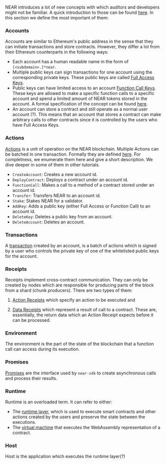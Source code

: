 NEAR introduces a lot of new concepts with which auditors and developers might not be familiar. A quick introduction to those can be found [here](https://docs.near.org/docs/concepts/new-to-near). In this section we define the most important of them:

### Accounts

Accounts are similar to Ethereum's public address in the sense that they can initiate transactions and store contracts. However, they differ a lot from their Ethereum counterparts in the following ways:

* Each account has a human readable name in the form of ``[<subdomain>.]*near``.
* Multiple public keys can sign transactions for one account using the corresponding private keys. These public keys are called [Full Access Keys](https://docs.near.org/docs/concepts/account#access-keys).
* Public keys can have limited access to an account [Function Call Keys](https://docs.near.org/docs/concepts/account#function-call-keys). These keys are allowed to make a specific function calls to a specific account and spend a limited amount of NEAR tokens stored in the account. A formal specification of the concept can be found [here](https://nomicon.io/DataStructures/AccessKey.html#accesskeypermissionfunctioncall).
* An account can store a contract and still operate as a normal user account (?). This means that an account that stores a contract can make arbitrary calls to other contracts since it is controlled by the users who have Full Access Keys.

### Actions

[Actions](https://docs.near.org/docs/concepts/transaction#action) is a unit of operation on the NEAR blockchain. Multiple Actions can be batched in one transaction. Formally they are defined [here](https://nomicon.io/RuntimeSpec/Actions.html). For completness, we enumerate them here and give a short description. We dive deeper in some of them in other tutorials.

* ``CreateAccount``: Creates a new account id.
* ``DeployContract``: Deploys a contract under an account id.
* ``FunctionCall``: Makes a call to a method of a contract stored under an account id.
* ``Transfer``: Transfers NEAR to an account id.
* ``Stake``: Stakes NEAR for a validator.
* ``AddKey``: Adds a public key (either Full Access or Function Call) to an account id.
* ``DeleteKey``: Deletes a public key from an account.
* ``DeleteAccount``: Deletes an account.

### Transactions

A [transaction](https://nomicon.io/RuntimeSpec/Transactions) created by an account, is a batch of actions which is signed by a user who controls the private key of one of the whitelisted public keys for the account.

### Receipts

Receipts implement cross-contract communication. They can only be created by nodes which are responsible for producing parts of the block from a shard (chunk producers). There are two types of them: 

1. [Action Receipts](https://nomicon.io/RuntimeSpec/Receipts.html#actionreceipt) which specify an action to be executed and 

2. [Data Receipts](https://nomicon.io/RuntimeSpec/Receipts.html#datareceipt) which represent a result of call to a contract. These are, essentially, the return data which an Action Receipt expects before it can be processed.

### Environment

The environment is the part of the state of the blockchain that a function call can access during its execution.

### Promises

[Promises](https://nomicon.io/RuntimeSpec/Components/BindingsSpec/PromisesAPI.html) are the interface used by ``near-sdk`` to create asynchronous calls and process their results.

### Runtime

Runtime is an overloaded term. It can refer to either:

* The [runtime layer](https://nomicon.io/RuntimeSpec/Runtime.html#runtime), which is used to execute smart contracts and other actions created by the users and preserve the state between the executions. 
* The [virtual machine](https://wasmer.io/) that executes the WebAssembly representation of a contract.

### Host

Host is the application which executes the runtime layer(?)
